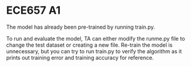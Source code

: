 # ECE657 A1
The model has already been pre-trained by running train.py.

To run and evaluate the model, TA can either modify the runme.py file to change the test dataset or creating a new file. Re-train the model is unnecessary, but you can try to run train.py to verify the algorithm as it prints out training error and training accuracy for reference.